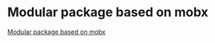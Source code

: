 # Modular package based on mobx
[Modular package based on mobx](https://aiwithcloud.com/2022/09/16/modular_package_based_on_mobx/)